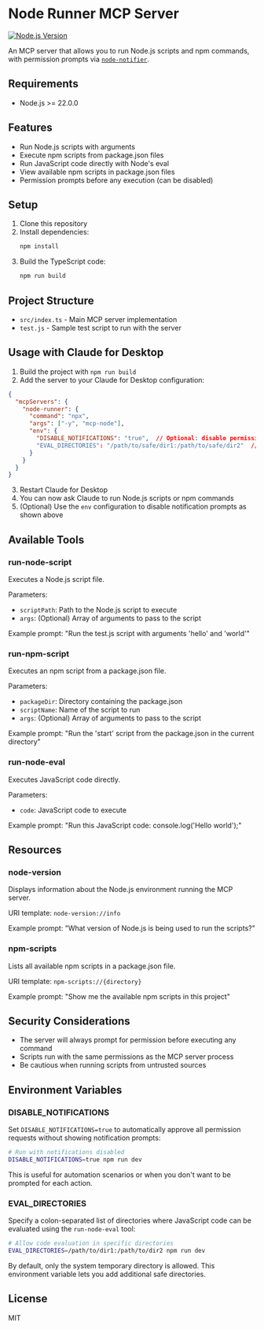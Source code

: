 # Node Runner MCP Server

[![Node.js Version](https://img.shields.io/badge/node-%3E%3D22.0.0-brightgreen.svg)](https://nodejs.org/)

An MCP server that allows you to run Node.js scripts and npm commands, with permission prompts via [`node-notifier`](https://www.npmjs.com/package/node-notifier).

## Requirements

- Node.js >= 22.0.0

## Features

- Run Node.js scripts with arguments
- Execute npm scripts from package.json files
- Run JavaScript code directly with Node's eval
- View available npm scripts in package.json files
- Permission prompts before any execution (can be disabled)

## Setup

1. Clone this repository
2. Install dependencies:
   ```bash
   npm install
   ```
3. Build the TypeScript code:
   ```bash
   npm run build
   ```

## Project Structure

- `src/index.ts` - Main MCP server implementation
- `test.js` - Sample test script to run with the server

## Usage with Claude for Desktop

1. Build the project with `npm run build`
2. Add the server to your Claude for Desktop configuration:

```json
{
  "mcpServers": {
    "node-runner": {
      "command": "npx",
      "args": ["-y", "mcp-node"],
      "env": {
        "DISABLE_NOTIFICATIONS": "true",  // Optional: disable permission prompts
        "EVAL_DIRECTORIES": "/path/to/safe/dir1:/path/to/safe/dir2"  // Optional: additional allowed eval directories
      }
    }
  }
}
```

3. Restart Claude for Desktop
4. You can now ask Claude to run Node.js scripts or npm commands
5. (Optional) Use the `env` configuration to disable notification prompts as shown above

## Available Tools

### run-node-script

Executes a Node.js script file.

Parameters:
- `scriptPath`: Path to the Node.js script to execute
- `args`: (Optional) Array of arguments to pass to the script

Example prompt: "Run the test.js script with arguments 'hello' and 'world'"

### run-npm-script

Executes an npm script from a package.json file.

Parameters:
- `packageDir`: Directory containing the package.json
- `scriptName`: Name of the script to run
- `args`: (Optional) Array of arguments to pass to the script

Example prompt: "Run the 'start' script from the package.json in the current directory"

### run-node-eval

Executes JavaScript code directly.

Parameters:
- `code`: JavaScript code to execute

Example prompt: "Run this JavaScript code: console.log('Hello world');"

## Resources

### node-version

Displays information about the Node.js environment running the MCP server.

URI template: `node-version://info`

Example prompt: "What version of Node.js is being used to run the scripts?"

### npm-scripts

Lists all available npm scripts in a package.json file.

URI template: `npm-scripts://{directory}`

Example prompt: "Show me the available npm scripts in this project"

## Security Considerations

- The server will always prompt for permission before executing any command
- Scripts run with the same permissions as the MCP server process
- Be cautious when running scripts from untrusted sources

## Environment Variables

### DISABLE_NOTIFICATIONS

Set `DISABLE_NOTIFICATIONS=true` to automatically approve all permission requests without showing notification prompts:

```bash
# Run with notifications disabled
DISABLE_NOTIFICATIONS=true npm run dev
```

This is useful for automation scenarios or when you don't want to be prompted for each action.

### EVAL_DIRECTORIES

Specify a colon-separated list of directories where JavaScript code can be evaluated using the `run-node-eval` tool:

```bash
# Allow code evaluation in specific directories
EVAL_DIRECTORIES=/path/to/dir1:/path/to/dir2 npm run dev
```

By default, only the system temporary directory is allowed. This environment variable lets you add additional safe directories.

## License

MIT
